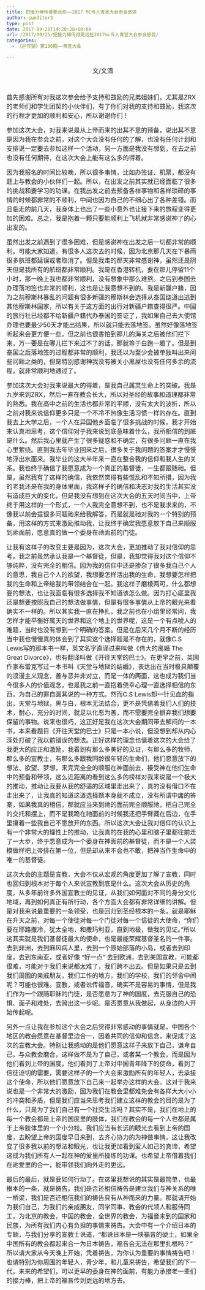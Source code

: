 ```yaml
---
title: 把接力棒传得更远些——2017 MC传人青宣大会参会感受
author: sweditor3
type: post
date: 2017-09-25T14:20:28+00:00
url: /2017/09/25/把接力棒传得更远些2017mc传人青宣大会参会感受/
categories:
  - 《＠守望》第106期——青宣大会

---
```

<p style="text-align: center;">
  <span style="font-size: 12pt;">文/文清</span>
</p>

&nbsp;

<span style="font-size: 12pt;">首先感谢所有对我这次参会给予支持和鼓励的兄弟姐妹们，尤其是ZRX的老师们和学生团契的小伙伴们，有了你们对我的支持和鼓励，我这次的行程才更加的顺利和安心，所以谢谢你们！</span>

<span style="font-size: 12pt;">参加这次大会，对我来说是从上帝而来的出其不意的预备，说出其不意是因为我在参会之前，对这个大会没有任何的了解，也没有任何计划和安排说一定要去参加这样一个活动，另一方面是我没有想到，在去之前也没有任何期待，在这次大会上能有这么多的得着。</span>

<span style="font-size: 12pt;">因为我报名的时间比较晚，所以很多事情，比如办签证、机票，都没有赶上与教会的小伙伴们一起。所以，在出发之前其实就已经面临了很多的挑战和要学习的功课。在我出发之前去预备各样事物和各样琐碎的事情的时候都非常的不顺利，中间也因为自己的不细心出了各种差错。而且临走的前几天，我身体上也出了一些小意外也让接下来的旅程变得更加的困难。总之，我是抱着一颗只要能顺利上飞机就非常感谢神了的心出发的。</span>

<span style="font-size: 12pt;">虽然出发之前遇到了很多困难，但是感谢神在出发之后一切都非常的顺利。可能大家知道，有很多人这次去的时候，因为北京那几天在下暴雨很多航班都延误或者取消了。但是我走的那天非常感谢神，虽然还是阴天但是我所有的航班都非常顺利。我是在香港转机，要在那儿停留11个小时，那一晚上我也都非常顺利，没有想象中那么难熬。之后到泰国去办理落地签也非常的顺利，这也是让我意想不到的。我是新疆户籍，因为之前穆斯林暴乱的问题有很多新疆的穆斯林会选择从泰国绕道出逃到其他穆斯林国家，所以有关于这方面的出行对新疆户籍查得很严。中国的旅行社已经都不给新疆户籍代办泰国的签证了，我如果自己去大使馆办理也要最少50天才能出结果，所以就只能去落地签。虽然好像落地签听起来会更方便一些，但之前也很害怕到那儿的海关之后被他们拦下来，万一要是在哪儿拦下来过不了的话，那就等于白跑一趟了。但是到泰国之后落地签的过程都非常的顺利，我还以为至少会被单独叫出来问些问题之类的，但是特别感谢神我没有被关小黑屋也没有任何多余的流程，就非常顺利地通过了。</span>

<span style="font-size: 12pt;">参加这次大会对我来说最大的得着，是我自己属灵生命上的突破。我是九岁来到ZRX，然后一直在教会长大，所以对圣经的故事和道理都非常的熟悉。我在高中之前的生活也都非常的平顺，没有太大的波折，所以之前对我来说信仰更多只是一个不冷不热像生活习惯一样的存在。直到我去上大学之后，一个人在异国他乡面临了很多挑战的时候，我才开始来认真地思考，这个信仰对于我来说到底意味着什么，我所相信的到底是什么。然后我心里就产生了很多疑惑和不确定，有很多问题一直在我心里萦绕。直到我去年毕业回来之后，很多关于我问题的答案才才慢慢地浮出水面来。我毕业的这大半年来一直在整合我的信仰和我人生的关系。我也终于确信了我愿意成为一个真正的基督徒，一生都跟随祂。但是，虽然我有了这样的确信，我依然觉得有些慌乱和不知所措，因为我的老我还是在我的身体里面，我这样子的确信和决志对我的生活其实没有造成巨大的变化，但是我没有想到在这次大会的五天时间当中，上帝终于用这样的一个形式，一个人我完全意想不到，也不是我求来的，不像我以前会提很多问题祂来给我解答，而是就是祂对我的一个特别的预备，用这样的方式来激励推动我，让我终于确定我愿意放下自己来顺服到祂面前，愿意真的做一个委身在祂面前的门徒。</span>

<span style="font-size: 12pt;">让我有这样子的改变主要是因为，这次大会，更加推动了我对信仰的思考。我之前虽然承认我是一个基督徒，但是，我却觉得我对这个信仰不够纯粹，没有完全的相信。因为我的信仰中还是掺杂了很多我自己个人的意思，我自己个人的欲望，我想要怎样活出我的生命，我想要怎样把我的生命和上帝给我的带领结合在一起。我这样子磨棱两可，什么都想要的想法，也让我面临有很多选择我不知道该怎么做。因为打心底里我还是想要按照我自己的想法做事情，但是有很多事情从上帝的眼光来看确实不一样的。所以其实我一直在挣扎，我之前也在小组里经常问，我怎样才能平衡好属天的世界和这个地上的世界呢，这是一个有点唬人的难题，当时也没有想到一个明确的答案。但是在后来几个月不断的经历当中我也慢慢真的体会到了其实这个选择题是不存在的，就像C.S Lewis写的那本书一样，英文名字直译过来叫做《伟大的离婚 The Great Divorce》，也有翻译叫做《开往天堂的巴士》。在更早之前，英国作家布雷克写过一本书叫《天堂与地狱的结婚》，表达出在当时极具颠覆的浪漫主义观念，善与恶并非对立，而是一体的两面，这也成为我们当今很多人的价值观念，也是我之前一直抱着侥幸心理一直选择相信的东西，为自己的罪自圆其说的一种方式。然而C.S Lewis却一针见血的指出，天堂与地狱，黑与白，根本无法结合，更不是凭借着我们人们的技术，耐心，充分的时间，就足以化恶为善，而不需要完全摒弃我们想要保留的事物。说来也很巧，这正好是我在这次大会期间带去解闷的一本书，本来看题目《开往天堂的巴士》只是一本小说，但没想到却从内心深处打破了我以前错误的想法。正好这样的理念也借着这次的大会给了我更大的应正和激励，我看到有那么多美好的见证，有那么多的牧师，那么多的宣教士，有那么多跟我同龄很年轻的生命们，他们愿意放下的想法、欲望、梦想，来完完全全的顺服在神面前去，接受神在他们生命中的预备和带领，这么近距离的看到这么多的榜样对我来说是一个极大的推动，推动让我要从我的舒适的区域里走出来了，真的没有借口不在走出来了，让我真的知道这道选择题本身就不成立，没有所谓中庸的答案，如果我真的相信，那就应当来到祂的面前完全顺服祂，把自己完全的交托和摆上，而不是我跪在祂面前的时候我还把手臂藏在后边，在手里攥着一些我自己不愿放开的东西。所以这次大会让我对信仰的认识上有一个非常大的理性上的推动，让我真的在我的心里和脑子里都往前走了一大步，终于愿意成为一个委身在神面前的基督徒，而不是一个人装模做样把上帝排在第一位，但是却从来不会也不敢，把神当作生命中的唯一的基督徒。</span>

<span style="font-size: 12pt;">这次大会的主题是宣教，大会不仅从宏观的角度更加了解了宣教，同时也回归到根本对于每个人来说宣教到底是什么。这次大会从历史的角度，从多年前许多外国宣教士的见证，从我们如何面对不同的身分文化地域，再到如何真正有所行动，各个方面大会都有非常详细的讲解。但是对我来说最重要的一条领受，也是回归到圣经根本的一条，就是耶稣在升天之前，对每一个使徒对每一个门徒对每一个信徒的大使命，“你们要在耶路撒冷，犹太全地，和撒玛利亚，直到地极，做我的见证。”所以这其实就是我们基督徒最大的使命，也是最能荣耀基督圣名的一件事。去到非洲，去到麻风病人里，去到一个原始部落的小岛，或者去到印度，去到东南亚，或者好像 “好一点” 去到欧洲，去到美国宣教，可能都很难，可能对于我们来说都太难了，我们跨不出去。但是如果只是去到我们周围的亲戚朋友，我们工作的地方，我们的学校，我们的邻舍中间呢？可能也很难。宣教，或者说传福音，确实不是容易的事情，但是我们作为一个跟随耶稣的门徒，是否愿意为了神的国度，去克服自己的恐惧、面子和难处，去跨出这一步呢。是否愿意从我做起，从身边的人开始传起呢。</span>

<span style="font-size: 12pt;">另外一点让我在参加这个大会之后觉得非常感动的事情就是，中国各个地区的教会愿意在基督里边合一，因着共同的信仰和信念，来促成了这次的宣教大会。特别让我感动的是他们愿意这样子来放下自己，谦卑自己，与众教会磨合，这样做不是为了自己，或者某一个教会，而是因为他们看到上帝的国度，他们看到了上帝对中国青年降下的使命，看到了信徒迫切的需要，需要这样子的一个大会来激励所有的年轻人，去承接这个使命，所以他们愿意放下自己来一起举办这样的大会。这对于我来说也是一个非常大的激励，因为我们在教会里都难免会有各样大大小小的冲突和矛盾，但是我们应当来思考我们建立这样的教会的目的是为了什么，只是为了我们自己有一个社交生活吗？其实不是，我们在地上的每一个教会都是上帝的国度里的肢体，我们在教会的每一个人也都是属于上帝肢体里的一个小分枝。我们应当有长远的眼光去看到上帝的国度，去盼望上帝的国度早日来到，去齐心协力的为神做事情。这让我改变了很多我以前的想法和眼光，也让我更加看到爱人如己的真谛，希望这成为我们所有人一起在神的爱里所操练的功课。也希望上帝借着我们在祂爱里的合一，能带领我们向外走的更远。</span>

<span style="font-size: 12pt;">最后的最后，就是要如何行动了。在这里我想说的其实是最简单，也最根本的一条，就是祷告。我们是否还相信祷告是建立我们与神关系的唯一桥梁，我们是否还相信我们的祷告具有从神而来的力量。那就请开始为我们自己，为我们的亲戚朋友，同学同事，教会的代领人和服侍同工，为北京的教会，中国的教会，全世界的教会，为福音未到的国家和民族，为所有我们内心有负担的事情来祷告。大会中有一个介绍日本的专题，与我们分享的宣教士说道，“都说日本是一块福音的硬土，如果全中国所有的教会都起来合一为日本祷告，福音会无法在那里扎根吗？” 所以请大家从今天晚上开始，凭着祷告，为你认为重要的事情祷告吧！也请特别为你周围的年轻人，青少年，和儿童来祷告，希望我们的下一代，未来的希望们，可以更早的委身在神的面前，有能力承接老一辈们的接力棒，把上帝的福音传到更远的地方去。</span>

&nbsp;

&nbsp;

&nbsp;

&nbsp;
